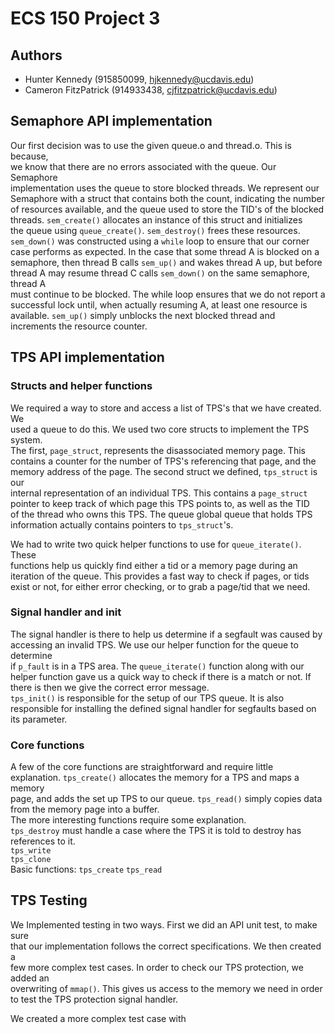 # ECS 150 Project 3

## Authors
* Hunter Kennedy (915850099, hjkennedy@ucdavis.edu)
* Cameron FitzPatrick (914933438, cjfitzpatrick@ucdavis.edu)

## Semaphore API implementation
Our first decision was to use the given queue.o and thread.o. This is because,  
we know that there are no errors associated with the queue. Our Semaphore  
implementation uses the queue to store blocked threads. We represent our  
Semaphore with a struct that contains both the count, indicating the number  
of resources available, and the queue used to store the TID's of the blocked  
threads. `sem_create()` allocates an instance of this struct and initializes  
the queue using `queue_create()`. `sem_destroy()` frees these resources.  
`sem_down()` was constructed using a `while` loop to ensure that our corner  
case performs as expected. In the case that some thread A is blocked on a  
semaphore, then thread B calls `sem_up()` and wakes thread A up, but before  
thread A may resume thread C calls `sem_down()` on the same semaphore, thread A  
must continue to be blocked. The while loop ensures that we do not report a  
successful lock until, when actually resuming A, at least one resource is  
available. `sem_up()` simply unblocks the next blocked thread and  
increments the resource counter.  

## TPS API implementation
### Structs and helper functions
We required a way to store and access a list of TPS's that we have created. We  
used a queue to do this. We used two core structs to implement the TPS system.  
The first, `page_struct`, represents the disassociated memory page. This  
contains a counter for the number of TPS's referencing that page, and the  
memory address of the page. The second struct we defined, `tps_struct` is our  
internal representation of an individual TPS. This contains a `page_struct`  
pointer to keep track of which page this TPS points to, as well as the TID  
of the thread who owns this TPS. The queue global queue that holds TPS  
information actually contains pointers to `tps_struct`'s.

We had to write two quick helper functions to use for `queue_iterate()`. These  
functions help us quickly find either a tid or a memory page during an  
iteration of the queue. This provides a fast way to check if pages, or tids  
exist or not, for either error checking, or to grab a page/tid that we need.  
### Signal handler and init
The signal handler is there to help us determine if a segfault was caused by  
accessing an invalid TPS. We use our helper function for the queue to determine  
if `p_fault` is in a TPS area. The `queue_iterate()` function along with our  
helper function gave us a quick way to check if there is a match or not. If  
there is then we give the correct error message.  
`tps_init()` is responsible for the setup of our TPS queue. It is also  
responsible for installing the defined signal handler for segfaults based on  
its parameter.

### Core functions
A few of the core functions are straightforward and require little  
explanation. `tps_create()` allocates the memory for a TPS and maps a memory  
page, and adds the set up TPS to our queue. `tps_read()` simply copies data  
from the memory page into a buffer.  
The more interesting functions require some explanation.  
`tps_destroy` must handle a case where the TPS it is told to destroy has   
references to it.  
`tps_write`  
`tps_clone`  
Basic functions: `tps_create` `tps_read`

## TPS Testing
We Implemented testing in two ways. First we did an API unit test, to make sure  
that our implementation follows the correct specifications. We then created a  
few more complex test cases. In order to check our TPS protection, we added an  
overwriting of `mmap()`. This gives us access to the memory we need in order  
to test the TPS protection signal handler.

We created a more complex test case with
